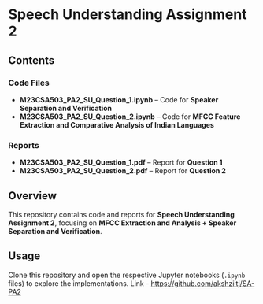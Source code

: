 # Speech Understanding Assignment 2  

## Contents  

### Code Files  
- **M23CSA503_PA2_SU_Question_1.ipynb** – Code for **Speaker Separation and Verification**  
- **M23CSA503_PA2_SU_Question_2.ipynb** – Code for **MFCC Feature Extraction and Comparative Analysis
of Indian Languages**   

### Reports  
- **M23CSA503_PA2_SU_Question_1.pdf** – Report for **Question 1**  
- **M23CSA503_PA2_SU_Question_2.pdf** – Report for **Question 2**  


## Overview  
This repository contains code and reports for **Speech Understanding Assignment 2**, focusing on **MFCC Extraction and Analysis + Speaker Separation and Verification**.   

## Usage  
Clone this repository and open the respective Jupyter notebooks (`.ipynb` files) to explore the implementations.  Link - https://github.com/akshziitj/SA-PA2
